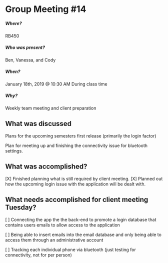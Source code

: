# Group Meeting #14
##### Where?
RB450
##### Who was present?
Ben, Vanessa, and Cody
##### When?
January 18th, 2019 @ 10:30 AM
During class time
##### Why?
Weekly team meeting and client preparation

## What was discussed
Plans for the upcoming semesters first release (primarily the login factor)

Plan for meeting up and finishing the connectivity issue for bluetooth settings.

## What was accomplished?
[X] Finished planning what is still required by client meeting.
[X] Planned out how the upcoming login issue with the application will be dealt with.

## What needs accomplished for client meeting Tuesday?
[ ] Connecting the app the the back-end to promote a login database that contains users emails to allow access to the application

[ ] Being able to insert emails into the email database and only being able to access them through an administrative account

[ ] Tracking each individual phone via bluetooth (just testing for connectivity, not for per person)
